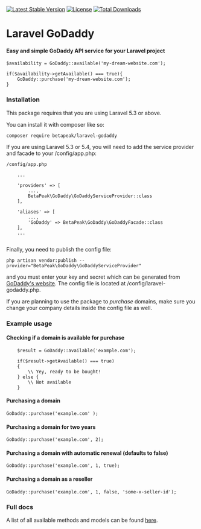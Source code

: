 [![Latest Stable Version](https://poser.pugx.org/betapeak/laravel-godaddy/v/stable)](https://packagist.org/packages/betapeak/laravel-godaddy)
[![License](https://poser.pugx.org/betapeak/laravel-godaddy/license)](https://packagist.org/packages/betapeak/laravel-godaddy)
[![Total Downloads](https://poser.pugx.org/betapeak/laravel-godaddy/downloads)](https://packagist.org/packages/betapeak/laravel-godaddy)

# Laravel GoDaddy
#### Easy and simple GoDaddy API service for your Laravel project

```
$availability = GoDaddy::available('my-dream-website.com');

if($availability->getAvailable() === true){
    GoDaddy::purchase('my-dream-website.com');
}
```

### Installation

This package requires that you are using Laravel 5.3 or above. 

You can install it with composer like so:
```
composer require betapeak/laravel-godaddy
```

If you are using Laravel 5.3 or 5.4, you will need to add the service provider and
facade to your /config/app.php:

```
/config/app.php

    ...
    
    'providers' => [
        ...,
        BetaPeak\GoDaddy\GoDaddyServiceProvider::class
    ],
    
    'aliases' => [
        ...,
        'GoDaddy' => BetaPeak\GoDaddy\GoDaddyFacade::class
    ],
    ...


```

Finally, you need to publish the config file:

```
php artisan vendor:publish --provider="BetaPeak\GoDaddy\GoDaddyServiceProvider"
```

and you must enter your key and secret which can be generated from [GoDaddy's website](https://developer.godaddy.com/keys/).
The config file is located at /config/laravel-godaddy.php.

If you are planning to use the package to *purchase* domains, make sure you change
your company details inside the config file as well.

### Example usage

#### Checking if a domain is available for purchase
```
    $result = GoDaddy::available('example.com');
    
    if($result->getAvailable() === true)
    {
        \\ Yey, ready to be bought!
    } else {
        \\ Not available
    }
```

#### Purchasing a domain
```
GoDaddy::purchase('example.com' );
```

#### Purchasing a domain for two years
```
GoDaddy::purchase('example.com', 2);
```

#### Purchasing a domain with automatic renewal (defaults to false)
```
GoDaddy::purchase('example.com', 1, true);
```

#### Purchasing a domain as a reseller
```
GoDaddy::purchase('example.com', 1, false, 'some-x-seller-id');
```

### Full docs
A list of all available methods and models can be found [here](https://github.com/gellu/godaddy-api-client).